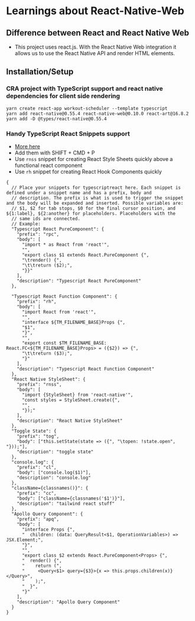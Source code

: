 # Learnings about React-Native-Web

## Difference between React and React Native Web

- This project uses react.js. With the React Native Web integration it allows us to use the React Native API and render HTML elements.

## Installation/Setup

### CRA project with TypeScript support and react native dependencies for client side rendering

```
yarn create react-app workout-scheduler --template typescript
yarn add react-native@0.55.4 react-native-web@0.10.0 react-art@16.8.2
yarn add -D @types/react-native@0.55.4
```

### Handy TypeScript React Snippets support

- [More here](https://gist.github.com/benawad/1e9dd01994f78489306fbfd6f7b01cd3)
- Add them with SHIFT + CMD + P
- Use `rnss` snippet for creating React Style Sheets quickly above a functional react component
- Use `rh` snippet for creating React Hook Components quickly

```
{
  // Place your snippets for typescriptreact here. Each snippet is defined under a snippet name and has a prefix, body and
  // description. The prefix is what is used to trigger the snippet and the body will be expanded and inserted. Possible variables are:
  // $1, $2 for tab stops, $0 for the final cursor position, and ${1:label}, ${2:another} for placeholders. Placeholders with the
  // same ids are connected.
  // Example:
  "Typescript React PureComponent": {
    "prefix": "rpc",
    "body": [
      "import * as React from 'react'",
      "",
      "export class $1 extends React.PureComponent {",
      "\trender() {",
      "\t\treturn ($2);",
      "}}"
    ],
    "description": "Typescript React PureComponent"
  },

  "Typescript React Function Component": {
    "prefix": "rh",
    "body": [
      "import React from 'react'",
      "",
      "interface ${TM_FILENAME_BASE}Props {",
      "$1",
      "}",
      "",
      "export const $TM_FILENAME_BASE: React.FC<${TM_FILENAME_BASE}Props> = ({$2}) => {",
      "\t\treturn ($3);",
      "}"
    ],
    "description": "Typescript React Function Component"
  },
  "React Native StyleSheet": {
    "prefix": "rnss",
    "body": [
      "import {StyleSheet} from 'react-native'",
      "const styles = StyleSheet.create({",
      "",
      "});"
    ],
    "description": "React Native StyleSheet"
  },
  "Toggle State": {
    "prefix": "tog",
    "body": ["this.setState(state => ({", "\topen: !state.open", "}));"],
    "description": "toggle state"
  },
  "console.log": {
    "prefix": "cl",
    "body": ["console.log($1)"],
    "description": "console.log"
  },
  "className={classnames()}": {
    "prefix": "cc",
    "body": ["className={classnames('$1')}"],
    "description": "tailwind react stuff"
  },
  "Apollo Query Component": {
    "prefix": "apq",
    "body": [
      "interface Props {",
      "  children: (data: QueryResult<$1, OperationVariables>) => JSX.Element;",
      "}",
      "",
      "export class $2 extends React.PureComponent<Props> {",
      "  render() {",
      "    return (",
      "     <Query<$1> query={$3}>{x => this.props.children(x)}</Query>",
      "    );",
      "  }",
      "}"
    ],
    "description": "Apollo Query Component"
  }
}
```
